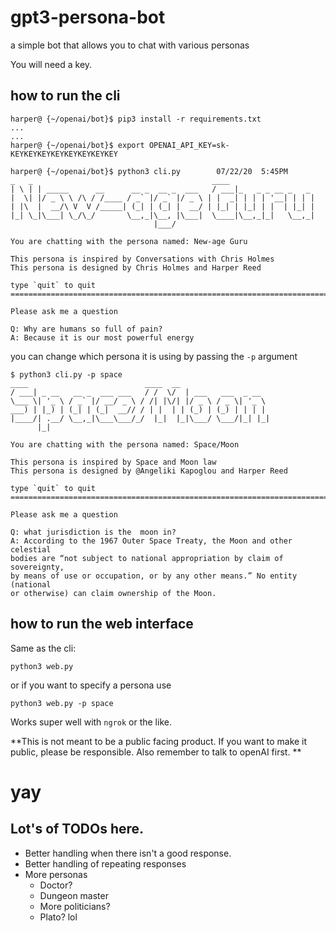 # gpt3-persona-bot
a simple bot that allows you to chat with various personas

You will need a key. 

## how to run the cli

    harper@ {~/openai/bot}$ pip3 install -r requirements.txt
    ...
    ...
    harper@ {~/openai/bot}$ export OPENAI_API_KEY=sk-KEYKEYKEYKEYKEYKEYKEYKEY

    harper@ {~/openai/bot}$ python3 cli.py        07/22/20  5:45PM
    _   _                                        ____
    | \ | | _____      __      __ _  __ _  ___   / ___|_   _ _ __ _   _
    |  \| |/ _ \ \ /\ / /____ / _` |/ _` |/ _ \ | |  _| | | | '__| | | |
    | |\  |  __/\ V  V /_____| (_| | (_| |  __/ | |_| | |_| | |  | |_| |
    |_| \_|\___| \_/\_/       \__,_|\__, |\___|  \____|\__,_|_|   \__,_|
                                    |___/

    You are chatting with the persona named: New-age Guru

    This persona is inspired by Conversations with Chris Holmes
    This persona is designed by Chris Holmes and Harper Reed

    type `quit` to quit
    ========================================================================

    Please ask me a question

    Q: Why are humans so full of pain?
    A: Because it is our most powerful energy

you can change which persona it is using by passing the `-p` argument

    $ python3 cli.py -p space
    ____                          ____  __
    / ___| _ __   __ _  ___ ___   / /  \/  | ___   ___  _ __
    \___ \| '_ \ / _` |/ __/ _ \ / /| |\/| |/ _ \ / _ \| '_ \
    ___) | |_) | (_| | (_|  __// / | |  | | (_) | (_) | | | |
    |____/| .__/ \__,_|\___\___/_/  |_|  |_|\___/ \___/|_| |_|
          |_|

    You are chatting with the persona named: Space/Moon

    This persona is inspired by Space and Moon law
    This persona is designed by @Angeliki Kapoglou and Harper Reed

    type `quit` to quit
    ========================================================================

    Please ask me a question

    Q: what jurisdiction is the  moon in?
    A: According to the 1967 Outer Space Treaty, the Moon and other celestial 
    bodies are “not subject to national appropriation by claim of sovereignty, 
    by means of use or occupation, or by any other means.” No entity (national 
    or otherwise) can claim ownership of the Moon.

## how to run the web interface

Same as the cli: 

`python3 web.py`

or if you want to specify a persona use

`python3 web.py -p space`

Works super well with `ngrok` or the like.  

**This is not meant to be a public facing product. If you want to make it public, please be responsible. Also remember to talk to openAI first. **

# yay

## Lot's of TODOs here.

* Better handling when there isn't a good response.
* Better handling of repeating responses
* More personas
  * Doctor?
  * Dungeon master
  * More politicians?
  * Plato? lol
  
